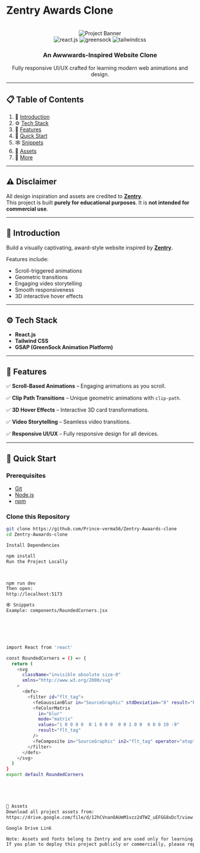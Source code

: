 # Zentry Awards Clone

<div align="center">
  <br />
    <img src="https://github.com/user-attachments/assets/ab600f24-f4d9-4cef-8f1e-3fd9194afb30" alt="Project Banner">
  <br />

  <div>
    <img src="https://img.shields.io/badge/-React_JS-black?style=for-the-badge&logoColor=white&logo=react&color=61DAFB" alt="react.js" />
    <img src="https://img.shields.io/badge/-GSAP-black?style=for-the-badge&logoColor=white&logo=greensock&color=88CE02" alt="greensock" />
    <img src="https://img.shields.io/badge/-Tailwind_CSS-black?style=for-the-badge&logoColor=white&logo=tailwindcss&color=06B6D4" alt="tailwindcss" />
  </div>

  <h3 align="center">An Awwwards-Inspired Website Clone</h3>

   <div align="center">
     Fully responsive UI/UX crafted for learning modern web animations and design.
    </div>
</div>

---

## 📋 Table of Contents

1. 🤖 [Introduction](#introduction)  
2. ⚙️ [Tech Stack](#tech-stack)  
3. 🔋 [Features](#features)  
4. 🤸 [Quick Start](#quick-start)  
5. 🕸️ [Snippets](#snippets)  
6. 🔗 [Assets](#assets)  
7. 🚀 [More](#more)

---

## ⚠️ Disclaimer

All design inspiration and assets are credited to **[Zentry](https://zentry.com/)**.  
This project is built **purely for educational purposes**. It is **not intended for commercial use**.

---

## 🤖 Introduction

Build a visually captivating, award-style website inspired by **[Zentry](https://zentry.com/)**.

Features include:

- Scroll-triggered animations  
- Geometric transitions  
- Engaging video storytelling  
- Smooth responsiveness  
- 3D interactive hover effects

---

## ⚙️ Tech Stack

- **React.js**
- **Tailwind CSS**
- **GSAP (GreenSock Animation Platform)**

---

## 🔋 Features

✅ **Scroll-Based Animations** – Engaging animations as you scroll.

✅ **Clip Path Transitions** – Unique geometric animations with `clip-path`.

✅ **3D Hover Effects** – Interactive 3D card transformations.

✅ **Video Storytelling** – Seamless video transitions.

✅ **Responsive UI/UX** – Fully responsive design for all devices.

---

## 🤸 Quick Start

### Prerequisites

- [Git](https://git-scm.com/)  
- [Node.js](https://nodejs.org/en)  
- [npm](https://www.npmjs.com/)

### Clone this Repository

```bash
git clone https://github.com/Prince-verma56/Zentry-Awaards-clone
cd Zentry-Awaards-clone

Install Dependencies

npm install
Run the Project Locally


  
npm run dev
Then open:
http://localhost:5173

🕸️ Snippets
Example: components/RoundedCorners.jsx






import React from 'react'

const RoundedCorners = () => {
  return (
    <svg
      className="invisible absolute size-0"
      xmlns="http://www.w3.org/2000/svg"
    >
      <defs>
        <filter id="flt_tag">
          <feGaussianBlur in="SourceGraphic" stdDeviation="8" result="blur" />
          <feColorMatrix
            in="blur"
            mode="matrix"
            values="1 0 0 0 0  0 1 0 0 0  0 0 1 0 0  0 0 0 19 -9"
            result="flt_tag"
          />
          <feComposite in="SourceGraphic" in2="flt_tag" operator="atop" />
        </filter>
      </defs>
    </svg>
  )
}
export default RoundedCorners





🔗 Assets
Download all project assets from:
https://drive.google.com/file/d/12hCVnanOAUmM1vzz2dTWZ_uEFGG8xDcT/view

Google Drive Link

Note: Assets and fonts belong to Zentry and are used only for learning and demonstration purposes.
If you plan to deploy this project publicly or commercially, please replace these assets with your own.


